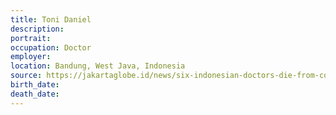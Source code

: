 ```yaml
---
title: Toni Daniel
description: 
portrait: 
occupation: Doctor
employer: 
location: Bandung, West Java, Indonesia
source: https://jakartaglobe.id/news/six-indonesian-doctors-die-from-covid19-cases-exceed-500, https://twitter.com/PBIDI/status/1241672169131630594
birth_date: 
death_date: 
---
```


